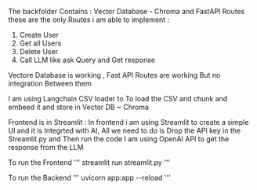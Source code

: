 The backfolder Contains : Vector Database - Chroma and FastAPI Routes 
these are the only Routes i am able to implement : 
1. Create User
2. Get all Users
3. Delete User
4. Call LLM like ask Query and Get response 

Vectore Database is working , Fast API Routes are working But no integration Between them 

I am using Langchain CSV loader to To load the CSV and chunk and embeed it and store in Vector DB ~ Chroma

Frontend is in Streamlit :
In frontend i am using Streamlit to create a simple UI
and it is Integrted with AI, All we need to do is Drop the API key in the Streamlit.py and Then run the code 
I am using OpenAI API to get the response from the LLM


To run the Frontend
'''
streamlit run streamlit.py
'''

To run the Backend
'''
uvicorn app:app --reload
'''

